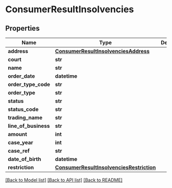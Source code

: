 # ConsumerResultInsolvencies

## Properties
Name | Type | Description | Notes
------------ | ------------- | ------------- | -------------
**address** | [**ConsumerResultInsolvenciesAddress**](ConsumerResultInsolvenciesAddress.md) |  | [optional] 
**court** | **str** |  | [optional] 
**name** | **str** |  | [optional] 
**order_date** | **datetime** |  | [optional] 
**order_type_code** | **str** |  | [optional] 
**order_type** | **str** |  | [optional] 
**status** | **str** |  | [optional] 
**status_code** | **str** |  | [optional] 
**trading_name** | **str** |  | [optional] 
**line_of_business** | **str** |  | [optional] 
**amount** | **int** |  | [optional] 
**case_year** | **int** |  | [optional] 
**case_ref** | **str** |  | [optional] 
**date_of_birth** | **datetime** |  | [optional] 
**restriction** | [**ConsumerResultInsolvenciesRestriction**](ConsumerResultInsolvenciesRestriction.md) |  | [optional] 

[[Back to Model list]](../README.md#documentation-for-models) [[Back to API list]](../README.md#documentation-for-api-endpoints) [[Back to README]](../README.md)

